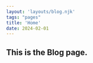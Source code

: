 ```yaml
---
layout: 'layouts/blog.njk'
tags: "pages"
title: 'Home'
date: 2024-02-01
---
```


## This is the Blog page.